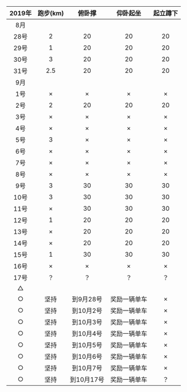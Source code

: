 
2019年 | 跑步(km) | 俯卧撑 | 仰卧起坐 | 起立蹲下
:-: | :-: | :-: | :-: | :-:
8月 |  |  |  | 
28号 | 2 | 20 | 20 | 20| 
29号 | 1| 20 | 20 | 20|
30号 | 3| 20 | 20 | 20|
31号 | 2.5| 20 | 20 | 20|
9月 |  |  |  | 
1号 | × | × | × | × |
2号 | 2| 20 | 20 | 20|
3号 | × | × | × | × |
4号 | × | × | × | × |
5号 | 3 | × | × | × |
6号 | ×  | × | × | × |
7号 | ×  | × | × | × |
8号 | ×  | × | × | × |
9号 | 3| 30 | 30 | 30|
10号 | 3| 30 | 30 | 30|
11号 | ×| 30 | 30 | 30|
12号 | 1| 20 | 20 | 20|
13号 | ×| 20 | 20 | 20|
14号 | ×| 20 | 20 | 20|
15号 | 1| 30 | 30 | 30|
16号 | ×  | × | × | × |
17号 | ？| ？ | ？ | ？|
△ |  |  |  | 
○ | 坚持 | 到9月28号 | 奖励一辆单车 | ×
○ | 坚持 | 到10月2号 | 奖励一辆单车 | ×
○ | 坚持 | 到10月3号 | 奖励一辆单车 | ×
○ | 坚持 | 到10月4号 | 奖励一辆单车 | ×
○ | 坚持 | 到10月5号 | 奖励一辆单车 | ×
○ | 坚持 | 到10月6号 | 奖励一辆单车 | ×
○ | 坚持 | 到10月7号 | 奖励一辆单车 | ×
○ | 坚持 | 到10月17号 | 奖励一辆单车 | ？